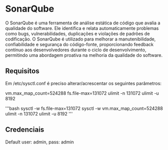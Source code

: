 # SonarQube

O SonarQube é uma ferramenta de análise estática de código que avalia a qualidade do software. Ele identifica e relata automaticamente problemas como bugs, vulnerabilidades, duplicações e violações de padrões de codificação. O SonarQube é utilizado para melhorar a manutenibilidade, confiabilidade e segurança do código-fonte, proporcionando feedback contínuo aos desenvolvedores durante o ciclo de desenvolvimento, permitindo uma abordagem proativa na melhoria da qualidade do software.

## Requisitos

Em /etc/sysctl.conf é preciso alterar/acrescentar os seguintes parâmetros:

vm.max_map_count=524288
fs.file-max=131072
ulimit -n 131072
ulimit -u 8192

'''bash
    sysctl -w fs.file-max=131072
    sysctl -w vm.max_map_count=524288
    ulimit -n 131072
    ulimit -u 8192
'''

## Credenciais

Default user: admin, pass: admin
